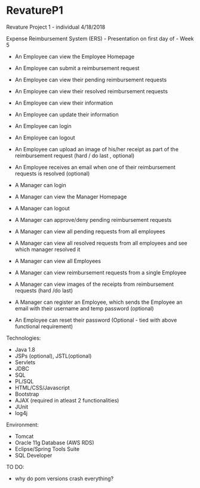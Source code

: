 # RevatureP1
Revature Project 1 - individual
4/18/2018

Expense Reimbursement System (ERS) - Presentation on first day of -  Week 5

* An Employee can view the Employee Homepage
* An Employee can submit a reimbursement request
* An Employee can view their pending reimbursement requests
* An Employee can view their resolved reimbursement requests
* An Employee can view their information
* An Employee can update their information
* An Employee can login
* An Employee can logout
* An Employee can upload an image of his/her receipt as part of the reimbursement request (hard / do last , optional)
* An Employee receives an email when one of their reimbursement requests is resolved (optional)

* A Manager can login
* A Manager can view the Manager Homepage
* A Manager can logout
* A Manager can approve/deny pending reimbursement requests
* A Manager can view all pending requests from all employees
* A Manager can view all resolved requests from all employees and see which manager resolved it
* A Manager can view all Employees
* A Manager can view reimbursement requests from a single Employee
* A Manager can view images of the receipts from reimbursement requests (hard /do last)

* A Manager can register an Employee, which sends the Employee an email with their username and temp password (optional)
* An Employee can reset their password (Optional -  tied with above functional requirement)

Technologies:

* Java 1.8
* JSPs (optional), JSTL(optional)
* Servlets
* JDBC
* SQL
* PL/SQL
* HTML/CSS/Javascript
* Bootstrap
* AJAX (required in atleast 2 functionalities)
* JUnit
* log4j

Environment:

* Tomcat
* Oracle 11g Database (AWS RDS)
* Eclipse/Spring Tools Suite
* SQL Developer

TO DO:

* why do pom versions crash everything?